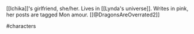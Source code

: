 [[Ichika]]'s girlfriend, she/her. Lives in [[Lynda's universe]]. Writes in pink, her posts are tagged Mon amour. [[@DragonsAreOverrated2]]

#characters 